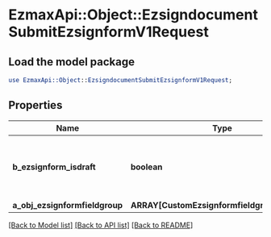 # EzmaxApi::Object::EzsigndocumentSubmitEzsignformV1Request

## Load the model package
```perl
use EzmaxApi::Object::EzsigndocumentSubmitEzsignformV1Request;
```

## Properties
Name | Type | Description | Notes
------------ | ------------- | ------------- | -------------
**b_ezsignform_isdraft** | **boolean** | Whether the Ezsignform submitted is a draft or not. | 
**a_obj_ezsignformfieldgroup** | **ARRAY[CustomEzsignformfieldgroupRequest]** |  | 

[[Back to Model list]](../README.md#documentation-for-models) [[Back to API list]](../README.md#documentation-for-api-endpoints) [[Back to README]](../README.md)


